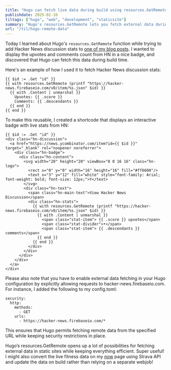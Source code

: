 ```yaml
---
title: "Hugo can fetch live data during build using resources.GetRemote"
publishdate: 2025-02-16
tiltags: ["hugo", "web", "development", "staticsite"]
summary: "Hugo's resources.GetRemote lets you fetch external data during site build"
url: "/til/hugo-remote-data"
---
```


Today I learned about Hugo's `resources.GetRemote` function while trying to add Hacker News discussion stats to [one of my blog posts](/file-over-app/). I wanted to display the upvotes and comments count from HN in a nice badge, and discovered that Hugo can fetch this data during build time.

Here's an example of how I used it to fetch Hacker News discussion stats:

```
{{ $id := .Get "id" }}
{{ with resources.GetRemote (printf "https://hacker-news.firebaseio.com/v0/item/%s.json" $id) }}
  {{ with .Content | unmarshal }}
    Upvotes: {{ .score }}
    Comments: {{ .descendants }}
  {{ end }}
{{ end }}

```

To make this reusable, I created a shortcode that displays an interactive badge with live stats from HN:

```
{{ $id := .Get "id" }}
<div class="hn-discussion">
  <a href="https://news.ycombinator.com/item?id={{ $id }}" target="_blank" rel="noopener noreferrer">
    <div class="hn-badge">
      <div class="hn-content">
        <svg width="20" height="20" viewBox="0 0 16 16" class="hn-logo">
          <rect x="0" y="0" width="16" height="16" fill="#ff6600"/>
          <text x="3" y="12" fill="white" style="font-family: Arial; font-weight: bold; font-size: 12px;">Y</text>
        </svg>
        <div class="hn-text">
          <span class="hn-main-text">View Hacker News Discussion</span>
          <div class="hn-stats">
            {{ with resources.GetRemote (printf "https://hacker-news.firebaseio.com/v0/item/%s.json" $id) }}
              {{ with .Content | unmarshal }}
                <span class="stat-item"> {{ .score }} upvotes</span>
                <span class="stat-divider">•</span>
                <span class="stat-item"> {{ .descendants }} comments</span>
              {{ end }}
            {{ end }}
          </div>
        </div>
      </div>
    </div>
  </a>
</div>

```

Please also note that you have to enable external data fetching in your Hugo configuration by explicitly allowing requests to hacker-news.firebaseio.com. For instance, I added the following to my config.toml:

```
security:
  http:
    methods:
      - GET
    urls:
      - https://hacker-news.firebaseio.com/*

```
This ensures that Hugo permits fetching remote data from the specified URL while keeping security restrictions in place.

Hugo’s resources.GetRemote opens up a lot of possibilities for fetching external data in static sites while keeping everything efficient. Super useful! I might also convert the live fitness data on my [now](/now) page using Strava API and update the data on build rather than relying on a separate webjob!